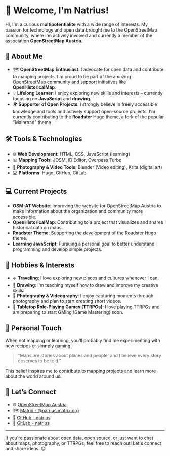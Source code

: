 # 👋 Welcome, I'm Natrius!

Hi, I'm a curious **multipotentialite** with a wide range of interests. My passion for technology and open data brought me to the OpenStreetMap community, where I'm actively involved and currently a member of the association **OpenStreetMap Austria**.

## 🌟 About Me
- 🗺️ **OpenStreetMap Enthusiast**: I advocate for open data and contribute to mapping projects. I'm proud to be part of the amazing OpenStreetMap community and support initiatives like **OpenHistoricalMap**.
- 💡 **Lifelong Learner**: I enjoy exploring new skills and interests – currently focusing on **JavaScript** and **drawing**.  
- 🌍 **Supporter of Open Projects**: I strongly believe in freely accessible knowledge and tools and actively support open-source projects. I'm currently contributing to the **Roadster** Hugo theme, a fork of the popular "Mainroad" theme.  

## 🛠️ Tools & Technologies
- 🌐 **Web Development**: HTML, CSS, JavaScript (learning)  
- 📊 **Mapping Tools**: JOSM, iD Editor, Overpass Turbo  
- 📸 **Photography & Video Tools**: Blender (Video editing), Krita (digital art)
- 💻 **Platforms**: Hugo, GitHub, GitLab  

## 💻 Current Projects
- **OSM-AT Website**: Improving the website for OpenStreetMap Austria to make information about the organization and community more accessible.  
- **OpenHistoricalMap**: Contributing to a project that visualizes and shares historical data on maps.  
- **Roadster Theme**: Supporting the development of the Roadster Hugo theme.  
- **Learning JavaScript**: Pursuing a personal goal to better understand programming and develop simple projects.  

## 🌱 Hobbies & Interests
- ✈️ **Traveling**: I love exploring new places and cultures whenever I can.  
- 🎨 **Drawing**: I'm teaching myself how to draw and improve my creative skills.  
- 📸 **Photography & Videography**: I enjoy capturing moments through photography and plan to start creating short videos.  
- 🎲 **Tabletop Role-Playing Games (TTRPGs)**: I love playing TTRPGs and am preparing to start GMing (Game Mastering) soon.  

## 🌟 Personal Touch
When not mapping or learning, you'll probably find me experimenting with new recipes or simnply gaming. 
> "Maps are stories about places and people, and I believe every story deserves to be told."  

This belief inspires me to contribute to mapping projects and learn more about the world around us.

## 🤝 Let’s Connect
- 🌐 [OpenStreetMap Austria](https://www.openstreetmap.at/)  
- 🗺️ [Matrix - @natrius:matrix.org](https://matrix.to/#/@natrius:matrix.org)  
- 🐙 [GitHub - natrius](https://github.com/natrius)  
- 🦊 [GitLab - natrius](https://gitlab.com/natrius)  

---

If you're passionate about open data, open source, or just want to chat about maps, photography, or TTRPGs, feel free to reach out! Let's connect and share ideas. 😊
